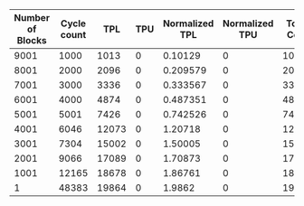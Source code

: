 | Number of Blocks | Cycle count | TPL | TPU | Normalized TPL | Normalized TPU | Total Cost | Normalized Total Cost |
| - | - | - | - | - | - | - | - |
9001 |1000 | 1013 | 0 | 0.10129 | 0 | 1013 | 0.10129 |
8001 |2000 | 2096 | 0 | 0.209579 | 0 | 2096 | 0.209579 |
7001 |3000 | 3336 | 0 | 0.333567 | 0 | 3336 | 0.333567 |
6001 |4000 | 4874 | 0 | 0.487351 | 0 | 4874 | 0.487351 |
5001 |5001 | 7426 | 0 | 0.742526 | 0 | 7426 | 0.742526 |
4001 |6046 | 12073 | 0 | 1.20718 | 0 | 12073 | 1.20718 |
3001 |7304 | 15002 | 0 | 1.50005 | 0 | 15002 | 1.50005 |
2001 |9066 | 17089 | 0 | 1.70873 | 0 | 17089 | 1.70873 |
1001 |12165 | 18678 | 0 | 1.86761 | 0 | 18678 | 1.86761 |
1 |48383 | 19864 | 0 | 1.9862 | 0 | 19864 | 1.9862 |
